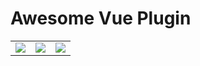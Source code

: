 # Awesome Vue Plugin

<table>
<tr>
  <td><a href="https://github.com/search?q=topic%3Avue-mk-form+fork%3Atrue+org%3Avue-mk&type=Repositories" ><img src="https://img.shields.io/badge/vue--mk-form-red.svg" border:1px solid #999;" ></a></td>
  <td><a href="#j" ><img src="https://img.shields.io/badge/vue--mk-form-red.svg" border:1px solid #999;" ></a></td>
  <td><a href="#j" ><img src="https://img.shields.io/badge/vue--mk-form-red.svg" border:1px solid #999;" ></a></td>
</tr>

</table>


